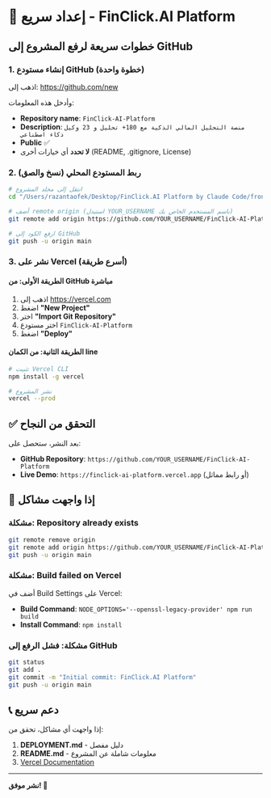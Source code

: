 # 🚀 إعداد سريع - FinClick.AI Platform

## خطوات سريعة لرفع المشروع إلى GitHub

### 1. إنشاء مستودع GitHub (خطوة واحدة)

اذهب إلى: https://github.com/new

وأدخل هذه المعلومات:
- **Repository name**: `FinClick-AI-Platform`
- **Description**: `منصة التحليل المالي الذكية مع 180+ تحليل و 23 وكيل ذكاء اصطناعي`
- **Public** ✅
- **لا تحدد** أي خيارات أخرى (README, .gitignore, License)

### 2. ربط المستودع المحلي (نسخ والصق)

```bash
# انتقل إلى مجلد المشروع
cd "/Users/razantaofek/Desktop/FinClick.AI Platform by Claude Code/frontend"

# أضف remote origin (استبدل YOUR_USERNAME باسم المستخدم الخاص بك)
git remote add origin https://github.com/YOUR_USERNAME/FinClick-AI-Platform.git

# ارفع الكود إلى GitHub
git push -u origin main
```

### 3. نشر على Vercel (أسرع طريقة)

#### الطريقة الأولى: من GitHub مباشرة
1. اذهب إلى https://vercel.com
2. اضغط **"New Project"**
3. اختر **"Import Git Repository"**
4. اختر مستودع `FinClick-AI-Platform`
5. اضغط **"Deploy"**

#### الطريقة الثانية: من الكمان line
```bash
# تثبيت Vercel CLI
npm install -g vercel

# نشر المشروع
vercel --prod
```

## ✅ التحقق من النجاح

بعد النشر، ستحصل على:
- **GitHub Repository**: `https://github.com/YOUR_USERNAME/FinClick-AI-Platform`
- **Live Demo**: `https://finclick-ai-platform.vercel.app` (أو رابط مماثل)

## 🔧 إذا واجهت مشاكل

### مشكلة: Repository already exists
```bash
git remote remove origin
git remote add origin https://github.com/YOUR_USERNAME/FinClick-AI-Platform.git
git push -u origin main
```

### مشكلة: Build failed on Vercel
أضف في Build Settings على Vercel:
- **Build Command**: `NODE_OPTIONS='--openssl-legacy-provider' npm run build`
- **Install Command**: `npm install`

### مشكلة: فشل الرفع إلى GitHub
```bash
git status
git add .
git commit -m "Initial commit: FinClick.AI Platform"
git push -u origin main
```

## 📞 دعم سريع

إذا واجهت أي مشاكل، تحقق من:
1. **DEPLOYMENT.md** - دليل مفصل
2. **README.md** - معلومات شاملة عن المشروع
3. [Vercel Documentation](https://vercel.com/docs)

---

**نشر موفق! 🚀**